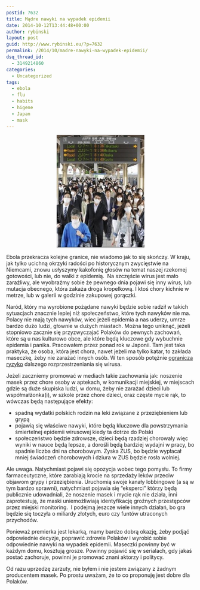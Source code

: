 ```yaml
---
postid: 7632
title: Mądre nawyki na wypadek epidemii
date: 2014-10-12T13:44:48+00:00
author: rybinski
layout: post
guid: http://www.rybinski.eu/?p=7632
permalink: /2014/10/madre-nawyki-na-wypadek-epidemii/
dsq_thread_id:
  - 3149214860
categories:
  - Uncategorized
tags:
  - ebola
  - flu
  - habits
  - higene
  - Japan
  - mask
---
```

<p style="text-align: center;">
  <a href="/uploads/2014/10/mask.jpg"><img class="size-medium wp-image-7633 aligncenter" title="mask" src="/uploads/2014/10/mask-235x300.jpg" alt="" width="235" height="300" /></a>
</p>

Ebola przekracza kolejne granice, nie wiadomo jak to się skończy. W kraju, jak tylko ucichną okrzyki radości po historycznym zwycięstwie na Niemcami, znowu usłyszymy kakofonię głosów na temat naszej rzekomej gotowości, lub nie, do walki z epidemią.  Na szczęście wirus jest mało zaraźliwy, ale wyobraźmy sobie że pewnego dnia pojawi się inny wirus, lub mutacja obecnego, która zakaża droga kropelkową. I ktoś chory kichnie w metrze, lub w galerii w godzinie zakupowej gorączki.

Naród, który ma wyrobione pożądane nawyki będzie sobie radził w takich sytuacjach znacznie lepiej niż społeczeństwo, które tych nawyków nie ma. Polacy nie mają tych nawyków, wiec jeżeli epidemia a nas uderzy, umrze bardzo dużo ludzi, głownie w dużych miastach. Można tego uniknąć, jeżeli stopniowo zacznie się przyzwyczajać Polaków do pewnych zachowań, które są u nas kulturowo obce, ale które będą kluczowe gdy wybuchnie epidemia i panika. Pracowałem przez ponad rok w Japonii. Tam jest taka praktyka, że osoba, która jest chora, nawet jeżeli ma tylko katar, to zakłada maseczkę, żeby nie zarażać innych osób. W ten sposób potężnie [ogranicza ryzyko](http://www.healthline.com/health/cold-flu/mask#1) dalszego rozprzestrzeniania się wirusa.

Jeżeli zaczniemy promować w mediach takie zachowania jak: noszenie masek przez chore osoby w aptekach, w komunikacji miejskiej, w miejscach gdzie są duże skupiska ludzi, w domu, żeby nie zarażać dzieci lub współmałżonka(i), w szkole przez chore dzieci, oraz częste mycie rąk, to wówczas będą następujące efekty:

  * spadną wydatki polskich rodzin na leki związane z przeziębieniem lub grypą
  * pojawią się właściwe nawyki, które będą kluczowe dla powstrzymania śmiertelnej epidemii wirusowej kiedy ta dotrze do Polski
  * społeczeństwo będzie zdrowsze, dzieci będą rzadziej chorowały więc wyniki w nauce będą lepsze, a dorośli będą bardziej wydajni w pracy, bo spadnie liczba dni na chorobowym. Zyska ZUS, bo będzie wypłacał mniej świadczeń chorobowych i dziura w ZUS będzie rosła wolniej.

Ale uwaga. Natychmiast pojawi się opozycja wobec tego pomysłu. To firmy farmaceutyczne, które zarabiają krocie na sprzedaży leków przeciw objawom grypy i przeziębienia. Uruchomią swoje kanały lobbingowe (a są w tym bardzo sprawni), natychmiast pojawia się “eksperci” którzy będą publicznie udowadniali, że noszenie masek i mycie rąk nie działa, inni zaprotestują, że maski uniemożliwiają identyfikację groźnych przestępców przez miejski monitoring.  I podejmą jeszcze wiele innych działań, bo gra będzie się toczyła o miliardy złotych, euro czy funtów utraconych przychodów.

Ponieważ premierka jest lekarką, mamy bardzo dobrą okazję, żeby podjąć odpowiednie decyzje, poprawić zdrowie Polaków i wyrobić sobie odpowiednie nawyki na wypadek epidemii. Maseczki powinny być w każdym domu, kosztują grosze. Powinny pojawić się w serialach, gdy jakaś postać zachoruje, powinni je promować znani aktorzy i politycy.

Od razu uprzedzę zarzuty, nie byłem i nie jestem związany z żadnym producentem masek. Po prostu uważam, że to co proponuję jest dobre dla Polaków.
